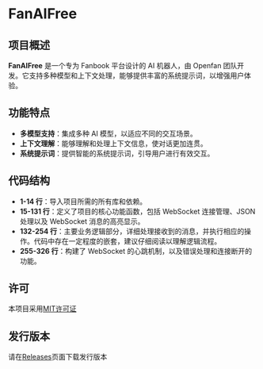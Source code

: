 # FanAIFree

## 项目概述

**FanAIFree** 是一个专为 Fanbook 平台设计的 AI 机器人，由 Openfan 团队开发。它支持多种模型和上下文处理，能够提供丰富的系统提示词，以增强用户体验。

## 功能特点

- **多模型支持**：集成多种 AI 模型，以适应不同的交互场景。
- **上下文理解**：能够理解和处理上下文信息，使对话更加连贯。
- **系统提示词**：提供智能的系统提示词，引导用户进行有效交互。

## 代码结构

- **1-14 行**：导入项目所需的所有库和依赖。
- **15-131 行**：定义了项目的核心功能函数，包括 WebSocket 连接管理、JSON 处理以及 WebSocket 消息的高亮显示。
- **132-254 行**：主要业务逻辑部分，详细处理接收到的消息，并执行相应的操作。代码中存在一定程度的嵌套，建议仔细阅读以理解逻辑流程。
- **255-326 行**：构建了 WebSocket 的心跳机制，以及错误处理和连接断开的功能。

## 许可
本项目采用[MIT许可证](LICENSE)

## 发行版本
请在[Releases]([好](https://github.com/Openfan-Alex/FanAIFree/releases))页面下载发行版本
